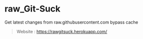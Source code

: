 # raw_Git-Suck
Get latest changes from raw.githubusercontent.com bypass cache

> Website : https://rawgitsuck.herokuapp.com/

